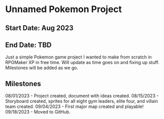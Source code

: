 # Unnamed Pokemon Project
## Start Date: Aug 2023
## End Date: TBD

Just a simple Pokemon game project I wanted to make from scratch in RPGMaker XP in free time. Will update as time goes on and fixing up stuff. Milestones will be added as we go.

## Milestones
08/01/2023 - Project created, document with ideas created.
08/15/2023 - Storyboard created, sprites for all eight gym leaders, elite four, and villain team created.
09/04/2023 - First major map created and playable!
09/18/2023 - Moved to GitHub.
